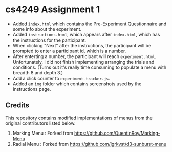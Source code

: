 # cs4249 Assignment 1

* Added `index.html` which contains the Pre-Experiment Questionnaire and some info about the experiment.
* Added `instructions.html`, which appears after `index.html`, which has the instructions for the participant.
* When clicking "Next" after the instructions, the participant will be prompted to enter a participant id, which is a number.
* After enterting a number, the participant will reach `experiment.html`. Unfortunately, I did not finish implementing arranging the trials and conditions. (Turns out it's really time consuming to populate a menu with breadth 8 and depth 3.)
* Add a click counter to `experiment-tracker.js`.
* Added an `img` folder which contains screenshots used by the instructions page.


## Credits
This repository contains modified implementations of menus from the original contributors listed below.
1. Marking Menu : Forked from https://github.com/QuentinRoy/Marking-Menu
2. Radial Menu : Forked from https://github.com/lgrkvst/d3-sunburst-menu
